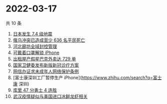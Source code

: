 # 2022-03-17

共 10 条

<!-- BEGIN ZHIHUSEARCH -->
<!-- 最后更新时间 Thu Mar 17 2022 00:12:45 GMT+0800 (China Standard Time) -->
1. [日本发生 7.4 级地震](https://www.zhihu.com/search?q=日本地震)
1. [俄乌冲突已造成至少 636 名平民死亡](https://www.zhihu.com/search?q=俄乌冲突造成平民死亡)
1. [河北廊坊全域封控管理](https://www.zhihu.com/search?q=河北廊坊)
1. [可戴着口罩解锁 iPhone](https://www.zhihu.com/search?q=iPhone)
1. [出租屋产假星巴克外卖达 729 单](https://www.zhihu.com/search?q=假星巴克)
1. [国家卫健委发布新版新冠诊疗方案](https://www.zhihu.com/search?q=新版新冠诊疗方案)
1. [网信办证求未成年人网络保护条例](https://www.zhihu.com/search?q=游戏防沉迷)
1. [富士康深圳工厂暂停生产 iPhone](https://www.zhihu.com/search?q=富士康 深圳)
1. [库里 47 分勇士 4 连胜](https://www.zhihu.com/search?q=勇士)
1. [武汉疫情疑似与美国进口冰鲜龙虾相关](https://www.zhihu.com/search?q=武汉疫情)
<!-- END ZHIHUSEARCH -->
